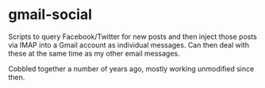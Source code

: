 gmail-social
============

Scripts to query Facebook/Twitter for new posts and then inject those
posts via IMAP into a Gmail account as individual messages. Can then
deal with these at the same time as my other email messages.

Cobbled together a number of years ago, mostly working unmodified since
then.


